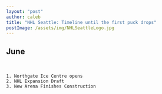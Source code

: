 ```yaml
---
layout: "post"
author: caleb
title: "NHL Seattle: Timeline until the first puck drops"
postImage: /assets/img/NHLSeattleLogo.jpg
---
```

## June

<br>

    1. Northgate Ice Centre opens
    2. NHL Expansion Draft
    3. New Arena Finishes Construction
